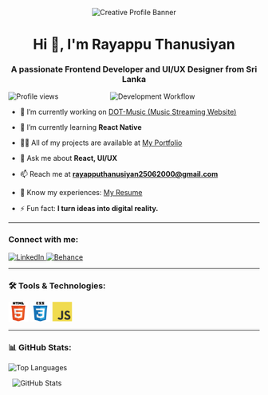 <p align="center">
  <img src="https://pixel77.com/wp-content/uploads/2016/05/graphic-design-gifs-2-1.gif" alt="Creative Profile Banner" width="800">
</p>
<h1 align="center">Hi 👋, I'm Rayappu Thanusiyan</h1>
<h3 align="center">A passionate Frontend Developer and UI/UX Designer from Sri Lanka</h3>

<img align="right" src="https://camo.githubusercontent.com/4d9f5ecceb711eec6e2018f38a5677dc657c9738d4a65ba3b928c41c0a45b439/68747470733a2f2f6d69726f2e6d656469756d2e636f6d2f6d61782f313336302f302a37513379765349765f7430696f4a2d5a2e676966" alt="Development Workflow" width="300">

<p align="left"> 
  <img src="https://komarev.com/ghpvc/?username=thanusiyan1007&label=Profile%20views&color=0e75b6&style=flat" alt="Profile views" /> 
</p>

- 🔭 I’m currently working on [DOT-Music (Music Streaming Website)](https://github.com/SLDrago/DOT-Music)

- 🌱 I’m currently learning **React Native**

- 👨‍💻 All of my projects are available at [My Portfolio](https://thanusiyan1007.netlify.app/)

- 💬 Ask me about **React, UI/UX**

- 📫 Reach me at **rayapputhanusiyan25062000@gmail.com**

- 📄 Know my experiences: [My Resume](https://thanusiyan1007.github.io/Portfolio/)

- ⚡ Fun fact: **I turn ideas into digital reality.**

---

### Connect with me:
<p align="left">
  <a href="https://linkedin.com/in/rayapputhanusiyan" target="_blank">
    <img src="https://raw.githubusercontent.com/rahuldkjain/github-profile-readme-generator/master/src/images/icons/Social/linked-in-alt.svg" alt="LinkedIn" height="30" width="40" />
  </a>
  <a href="https://www.behance.net/rayapputhanusiyan" target="_blank">
    <img src="https://raw.githubusercontent.com/rahuldkjain/github-profile-readme-generator/master/src/images/icons/Social/behance.svg" alt="Behance" height="30" width="40" />
  </a>
</p>

---

### 🛠️ Tools & Technologies:
<p align="left">
  <img src="https://raw.githubusercontent.com/devicons/devicon/master/icons/html5/html5-original-wordmark.svg" alt="HTML5" width="40" height="40"/>
  <img src="https://raw.githubusercontent.com/devicons/devicon/master/icons/css3/css3-original-wordmark.svg" alt="CSS3" width="40" height="40"/>
  <img src="https://raw.githubusercontent.com/devicons/devicon/master/icons/javascript/javascript-original.svg" alt="JavaScript" width="40" height="40"/>
  <!-- Add other tools as necessary -->
</p>

---

### 📊 GitHub Stats:
<p align="left">
  <img src="https://github-readme-stats.vercel.app/api/top-langs?username=thanusiyan1007&show_icons=true&locale=en&layout=compact" alt="Top Languages" />
</p>
<p>&nbsp;
  <img src="https://github-readme-stats.vercel.app/api?username=thanusiyan1007&show_icons=true&locale=en" alt="GitHub Stats" />
</p>
